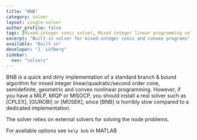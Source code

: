 ```yaml
---
title: "BNB"
category: solver
layout: single-solver
author_profile: false
tags: [Mixed-integer conic solver, Mixed integer linear programming solver, Mixed integer quadratic programming solver, Mixed-integer convex programming solver]
excerpt: "Built-in solver for mixed-integer conic and convex programs"
available: "Built-in"
developer: "J. Löfberg"
sidebar:
  nav: "solvers"
---
```

BNB is a quick and dirty implementation of a standard branch & bound algorithm for mixed integer linear/quadratic/second order cone, semidefinite, geometric and convex nonlinear programming. However, if you have a MILP, MIQP or MISOCP, you should install a real solver such as [CPLEX], [GUROBI] or [MOSEK], since [BNB] is horribly slow compared to a dedicated implementation.

The solver relies on external solvers for solving the node problems.

For available options see `help bnb` in MATLAB
